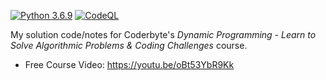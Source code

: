 [![Python 3.6.9](https://img.shields.io/badge/python-3.6+-blue.svg)](https://www.python.org/downloads/release/python-369/)
[![CodeQL](https://github.com/plasticuproject/dynamic_programming_course/actions/workflows/codeql.yml/badge.svg)](https://github.com/plasticuproject/dynamic_programming_course/actions/workflows/codeql.yml)

My solution code/notes for Coderbyte's _Dynamic Programming - Learn to Solve Algorithmic Problems & Coding Challenges_ course.

- Free Course Video: https://youtu.be/oBt53YbR9Kk
